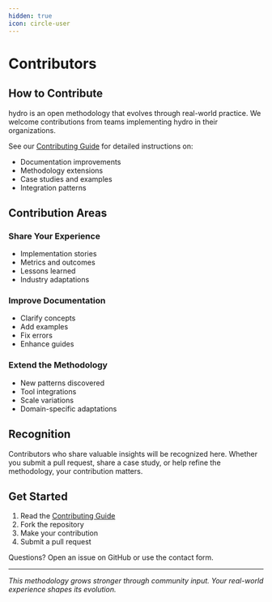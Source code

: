 ```yaml
---
hidden: true
icon: circle-user
---
```


# Contributors

## How to Contribute

hydro is an open methodology that evolves through real-world practice. We welcome contributions from teams implementing hydro in their organizations.

See our [Contributing Guide](../CONTRIBUTING.md) for detailed instructions on:

* Documentation improvements
* Methodology extensions
* Case studies and examples
* Integration patterns

## Contribution Areas

### Share Your Experience

* Implementation stories
* Metrics and outcomes
* Lessons learned
* Industry adaptations

### Improve Documentation

* Clarify concepts
* Add examples
* Fix errors
* Enhance guides

### Extend the Methodology

* New patterns discovered
* Tool integrations
* Scale variations
* Domain-specific adaptations

## Recognition

Contributors who share valuable insights will be recognized here. Whether you submit a pull request, share a case study, or help refine the methodology, your contribution matters.

## Get Started

1. Read the [Contributing Guide](../CONTRIBUTING.md)
2. Fork the repository
3. Make your contribution
4. Submit a pull request

Questions? Open an issue on GitHub or use the contact form.

***

_This methodology grows stronger through community input. Your real-world experience shapes its evolution._
